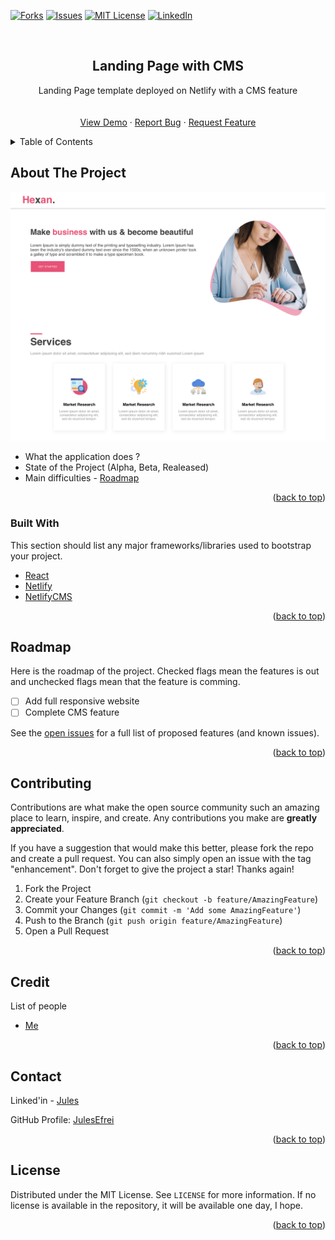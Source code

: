 <div id="top"></div>

<!-- [![Contributors][contributors-shield]][contributors-url] -->
<!-- [![Stargazers][stars-shield]][stars-url] -->
[![Forks][forks-shield]][forks-url]
[![Issues][issues-shield]][issues-url]
[![MIT License][license-shield]][license-url]
[![LinkedIn][linkedin-shield]][linkedin-url]



<!-- PROJECT LOGO -->
<br />
<div align="center">
  
  <!-- <img src="images/logo.png" alt="Logo" width="80" height="80" /> -->
  <!-- https://drive.google.com/uc?export=view&id=      => Google drive Link -->

  <h2 align="center">Landing Page with CMS</h2>

  <p align="center">
    Landing Page template deployed on Netlify with a CMS feature
    <br />
    <!-- <a href="https://github.com/JulesEfrei/landingPage-Cms"><strong>Explore the docs</strong></a> -->
    <br />
    <br />
    <a href="https://loading-page-cms.netlify.app">View Demo</a>
    ·
    <a href="https://github.com/JulesEfrei/landingPage-Cms/issues">Report Bug</a>
    ·
    <a href="https://github.com/JulesEfrei/landingPage-Cms/pulls">Request Feature</a>
  </p>
</div>



<!-- TABLE OF CONTENTS -->
<details>
  <summary>Table of Contents</summary>
  <ol>
    <li>
      <a href="#about-the-project">About The Project</a>
      <ul>
        <li><a href="#built-with">Built With</a></li>
      </ul>
    </li>
    <li><a href="#roadmap">Roadmap / Features</a></li>
    <li><a href="#contributing">Contributing</a></li>
    <li><a href="#license">License</a></li>
    <li><a href="#contact">Contact</a></li>
    <li><a href="#credit">Credit</a></li>
  </ol>
</details>



<!-- ABOUT THE PROJECT -->
## About The Project

[![Product Name Screen Shot][product-screenshot]](loading-page-cms.netlify.app/)

* What the application does ?
* State of the Project (Alpha, Beta, Realeased)
* Main difficulties - [Roadmap](#roadmap)


<p align="right">(<a href="#top">back to top</a>)</p>



### Built With

This section should list any major frameworks/libraries used to bootstrap your project.

* [React](https://reactjs.org)
* [Netlify](https://www.netlify.com)
* [NetlifyCMS](https://www.netlifycms.org) 

<p align="right">(<a href="#top">back to top</a>)</p>



<!-- ROADMAP -->
## Roadmap

Here is the roadmap of the project. Checked flags mean the features is out and unchecked flags mean that the feature is comming.

- [ ] Add full responsive website
- [ ] Complete CMS feature

See the [open issues](https://github.com/JulesEfrei/landingPage-Cms/issues) for a full list of proposed features (and known issues).

<p align="right">(<a href="#top">back to top</a>)</p>



<!-- CONTRIBUTING -->
## Contributing

Contributions are what make the open source community such an amazing place to learn, inspire, and create. Any contributions you make are **greatly appreciated**.

If you have a suggestion that would make this better, please fork the repo and create a pull request. You can also simply open an issue with the tag "enhancement".
Don't forget to give the project a star! Thanks again!

1. Fork the Project
2. Create your Feature Branch (`git checkout -b feature/AmazingFeature`)
3. Commit your Changes (`git commit -m 'Add some AmazingFeature'`)
4. Push to the Branch (`git push origin feature/AmazingFeature`)
5. Open a Pull Request

<p align="right">(<a href="#top">back to top</a>)</p>



<!-- Credit -->
## Credit

List of people

* [Me](https://github.com/JulesEfrei)

<p align="right">(<a href="#top">back to top</a>)</p>



<!-- CONTACT -->
## Contact

Linked'in - [Jules](https://www.linkedin.com/in/jules-bruzeau/)

GitHub Profile: [JulesEfrei](https://github.com/JulesEfrei/)

<p align="right">(<a href="#top">back to top</a>)</p>



<!-- LICENSE -->
## License

Distributed under the MIT License. See `LICENSE` for more information. If no license is available in the repository, it will be available one day, I hope.

<p align="right">(<a href="#top">back to top</a>)</p>






<!-- MARKDOWN LINKS & IMAGES -->
<!-- [contributors-shield]: https://img.shields.io/github/contributors/JulesEfrei/landingPage-Cms.svg?style=for-the-badge
[contributors-url]: https://github.com/JulesEfrei/landingPage-Cms/graphs/contributors -->
<!-- [stars-shield]: https://img.shields.io/github/stars/JulesEfrei/landingPage-Cms.svg?style=for-the-badge
[stars-url]: https://github.com/JulesEfrei/landingPage-Cms/stargazers -->
[forks-shield]: https://img.shields.io/github/forks/JulesEfrei/landingPage-Cms.svg?style=for-the-badge
[forks-url]: https://github.com/JulesEfrei/landingPage-Cms/network/members
[issues-shield]: https://img.shields.io/github/issues/JulesEfrei/landingPage-Cms.svg?style=for-the-badge
[issues-url]: https://github.com/JulesEfrei/landingPage-Cms/issues
[license-shield]: https://img.shields.io/github/license/JulesEfrei/landingPage-Cms.svg?style=for-the-badge
[license-url]: https://github.com/JulesEfrei/landingPage-Cms/blob/master/LICENSE
[linkedin-shield]: https://img.shields.io/badge/-LinkedIn-black.svg?style=for-the-badge&logo=linkedin&colorB=555
[linkedin-url]: https://www.linkedin.com/in/jules-bruzeau/
[product-screenshot]: public/assets/imgReadme.png